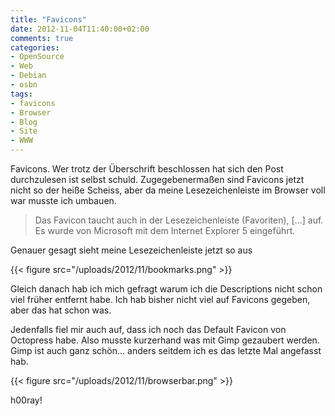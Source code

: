 ```yaml
---
title: "Favicons"
date: 2012-11-04T11:40:00+02:00
comments: true
categories:
- OpenSource
- Web
- Debian
- osbn
tags:
- favicons
- Browser
- Blog
- Site
- WWW
---
```


Favicons. Wer trotz der Überschrift beschlossen hat sich den Post durchzulesen
ist selbst schuld. Zugegebenermaßen sind Favicons jetzt nicht so der heiße
Scheiss, aber da meine Lesezeichenleiste im Browser voll war musste ich umbauen.

> Das Favicon taucht auch in der Lesezeichenleiste (Favoriten), &#091;...&#093;
> auf. Es wurde von Microsoft mit dem Internet Explorer 5 eingeführt.

Genauer gesagt sieht meine Lesezeichenleiste jetzt so aus

{{< figure src="/uploads/2012/11/bookmarks.png" >}}

Gleich danach hab ich mich gefragt warum ich die Descriptions nicht schon viel früher entfernt habe.
Ich hab bisher nicht viel auf Favicons gegeben, aber das hat schon was.

Jedenfalls fiel mir auch auf, dass ich noch das Default Favicon von Octopress habe.
Also musste kurzerhand was mit Gimp gezaubert werden. Gimp ist auch ganz
schön... anders seitdem ich es das letzte Mal angefasst hab.

{{< figure src="/uploads/2012/11/browserbar.png" >}}

h00ray!

